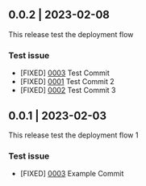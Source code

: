 ## 0.0.2 | 2023-02-08

This release test the deployment flow

### Test issue

- [FIXED] [0003](https://github.com/Flutterwave/rave-android/pull/274)  Test Commit
- [FIXED] [0001](https://github.com/Flutterwave/rave-android/pull/274)  Test Commit 2
- [FIXED] [0002](https://github.com/Flutterwave/rave-android/pull/274)  Test Commit 3

## 0.0.1 | 2023-02-03

This release test the deployment flow 1

### Test issue

- [FIXED] [0003](https://github.com/Flutterwave/rave-android/pull/274)  Example Commit